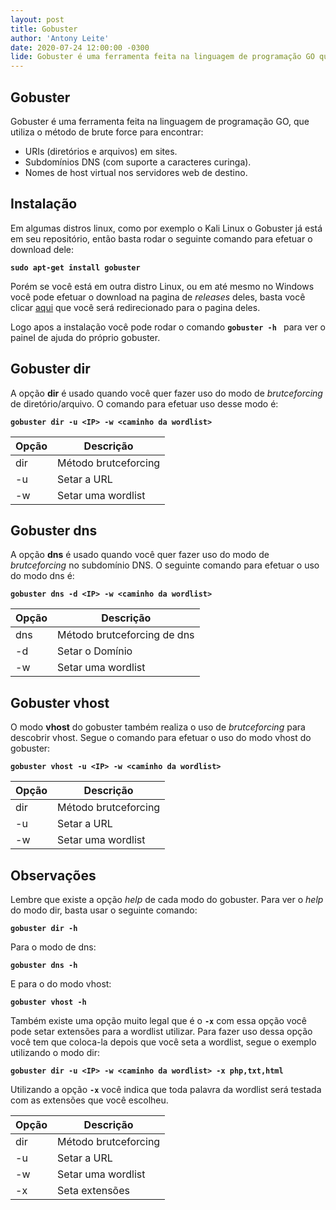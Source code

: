 ```yaml
---
layout: post
title: Gobuster
author: 'Antony Leite'
date: 2020-07-24 12:00:00 -0300
lide: Gobuster é uma ferramenta feita na linguagem de programação GO que utiliza o método de brutceforcing de URL, Subdomínios DNS e VHOSTS. Nesse post você terá uma breve introdução a essa ferramenta.
---
```


## Gobuster

Gobuster é uma ferramenta feita na linguagem de programação GO, que utiliza o método de brute force para encontrar:

 - URIs (diretórios e arquivos) em sites.
 - Subdomínios DNS (com suporte a caracteres curinga).
 - Nomes de host virtual nos servidores web de destino.

## Instalação

Em algumas distros linux, como por exemplo o Kali Linux o Gobuster já está em seu repositório, então basta rodar o seguinte comando para efetuar o download dele:

**`sudo apt-get install gobuster`**

Porém se você está em outra distro Linux, ou em até mesmo no Windows você pode efetuar o download na pagina de *releases* deles, basta você clicar [aqui](https://github.com/OJ/gobuster/releases) que você será redirecionado para o pagina deles.

Logo apos a instalação você pode rodar o comando **`gobuster -h `** para ver o painel de ajuda do próprio gobuster.

## Gobuster dir

A opção **dir** é usado quando você quer fazer uso do modo de *brutceforcing* de diretório/arquivo. O comando para efetuar uso desse modo é:

**`gobuster dir -u <IP> -w <caminho da wordlist>`**

<table class="table">
  <thead>
    <tr>
      <th scope="col">Opção</th>
      <th scope="col">Descrição</th>
    </tr>
  </thead>
  <tbody>
    <tr>
      <td>dir</td>
      <td>Método brutceforcing</td>
    </tr>
    <tr>
      <td>-u</td>
      <td>Setar a URL</td>
    </tr>
    <tr>
      <td>-w</td>
      <td>Setar uma wordlist</td>
    </tr>
  </tbody>
</table>

## Gobuster dns

A opção **dns** é usado quando você quer fazer uso do modo de *brutceforcing* no subdomínio DNS. O seguinte comando para efetuar o uso do modo dns é:

**`gobuster dns -d <IP> -w <caminho da wordlist>`**

<table class="table">
  <thead>
    <tr>
      <th scope="col">Opção</th>
      <th scope="col">Descrição</th>
    </tr>
  </thead>
  <tbody>
    <tr>
      <td>dns</td>
      <td>Método brutceforcing de dns</td>
    </tr>
    <tr>
      <td>-d</td>
      <td>Setar o Domínio</td>
    </tr>
    <tr>
      <td>-w</td>
      <td>Setar uma wordlist</td>
    </tr>
  </tbody>
</table>

## Gobuster vhost

O modo **vhost** do gobuster também realiza o uso de *brutceforcing* para descobrir vhost. Segue o comando para efetuar o uso do modo vhost do gobuster: 

**`gobuster vhost -u <IP> -w <caminho da wordlist>`**

<table class="table">
  <thead>
    <tr>
      <th scope="col">Opção</th>
      <th scope="col">Descrição</th>
    </tr>
  </thead>
  <tbody>
    <tr>
      <td>dir</td>
      <td>Método brutceforcing</td>
    </tr>
    <tr>
      <td>-u</td>
      <td>Setar a URL</td>
    </tr>
    <tr>
      <td>-w</td>
      <td>Setar uma wordlist</td>
    </tr>
  </tbody>
</table>

## Observações

Lembre que existe a opção *help* de cada modo do gobuster. Para ver o *help* do modo dir, basta usar o seguinte comando:

**`gobuster dir -h`**

Para o modo de dns:

**`gobuster dns -h`**

E para o do modo vhost:

**`gobuster vhost -h`**

Também existe uma opção muito legal que é o **`-x`** com essa opção você pode setar extensões para a wordlist utilizar. Para fazer uso dessa opção você tem que coloca-la depois que você seta a wordlist, segue o exemplo utilizando o modo dir:

**`gobuster dir -u <IP> -w <caminho da wordlist> -x php,txt,html`**

Utilizando a opção **`-x`** você indica que toda palavra da wordlist será testada com as extensões que você escolheu.

<table class="table">
  <thead>
    <tr>
      <th scope="col">Opção</th>
      <th scope="col">Descrição</th>
    </tr>
  </thead>
  <tbody>
    <tr>
      <td>dir</td>
      <td>Método brutceforcing</td>
    </tr>
    <tr>
      <td>-u</td>
      <td>Setar a URL</td>
    </tr>
    <tr>
      <td>-w</td>
      <td>Setar uma wordlist</td>
    </tr>
    <tr>
      <td>-x</td>
      <td>Seta extensões</td>
    </tr>
  </tbody>
</table>
